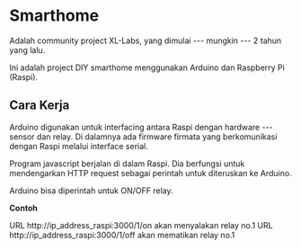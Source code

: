 # Smarthome

Adalah community project XL-Labs, yang dimulai --- mungkin --- 2 tahun yang lalu.

Ini adalah project DIY smarthome menggunakan Arduino dan Raspberry Pi (Raspi).

## Cara Kerja

Arduino digunakan untuk interfacing antara Raspi dengan hardware --- sensor dan relay.
Di dalamnya ada firmware firmata yang berkomunikasi dengan Raspi melalui interface serial.

Program javascript berjalan di dalam Raspi. Dia berfungsi untuk mendengarkan HTTP request
sebagai perintah untuk diteruskan ke Arduino.

Arduino bisa diperintah untuk ON/OFF relay.

**Contoh**

URL http://ip_address_raspi:3000/1/on akan menyalakan relay no.1
URL http://ip_address_raspi:3000/1/off akan mematikan relay no.1
